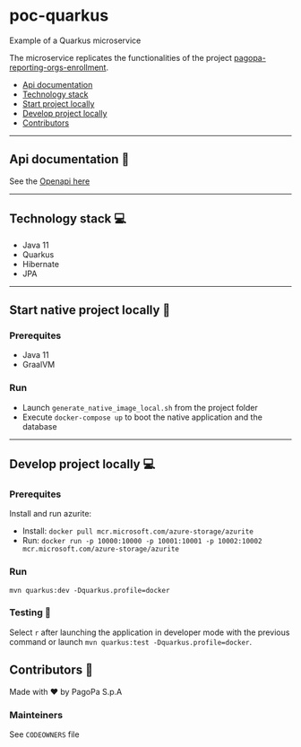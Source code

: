 # poc-quarkus

Example of a Quarkus microservice

The microservice replicates the functionalities of the project [pagopa-reporting-orgs-enrollment](https://github.com/pagopa/pagopa-reporting-orgs-enrollment).

- [Api documentation](#api-documentation-📖)
- [Technology stack](#technology-stack-💻)
- [Start project locally](#start-project-locally-🚀)
- [Develop project locally](#develop-project-locally-💻)
- [Contributors](#contributors-👥)

---

## Api documentation 📖

See the [Openapi here](https://github.com/pagopa/poc-quarkus/openapi/openapi.json)

---

## Technology stack 💻
- Java 11
- Quarkus
- Hibernate
- JPA

---

## Start native project locally 🚀

### Prerequites
- Java 11
- GraalVM 
### Run
- Launch `generate_native_image_local.sh` from the project folder
- Execute `docker-compose up` to boot the native application and the database
---

## Develop project locally 💻

### Prerequites
Install and run azurite:
- Install: `docker pull mcr.microsoft.com/azure-storage/azurite`
- Run: `docker run -p 10000:10000 -p 10001:10001 -p 10002:10002 mcr.microsoft.com/azure-storage/azurite`
### Run
`mvn quarkus:dev -Dquarkus.profile=docker`
### Testing 🧪
Select `r` after launching the application in developer mode with the previous command or launch `mvn quarkus:test -Dquarkus.profile=docker`. 


## Contributors 👥

Made with ❤️ by PagoPa S.p.A

### Mainteiners

See `CODEOWNERS` file


